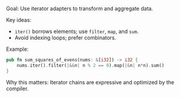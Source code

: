 Goal: Use iterator adapters to transform and aggregate data.

Key ideas:
- `iter()` borrows elements; use `filter`, `map`, and `sum`.
- Avoid indexing loops; prefer combinators.

Example:
```rust
pub fn sum_squares_of_evens(nums: &[i32]) -> i32 {
    nums.iter().filter(|&&n| n % 2 == 0).map(|&n| n*n).sum()
}
```

Why this matters: Iterator chains are expressive and optimized by the compiler.




